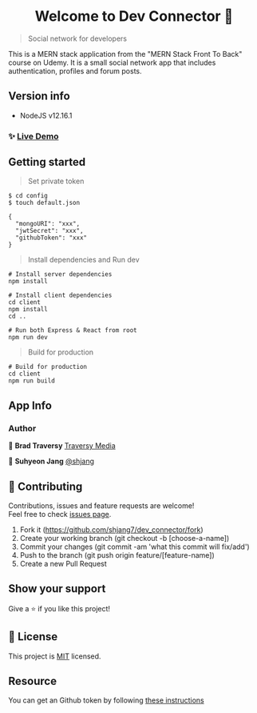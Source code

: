 <h1 align="center">Welcome to Dev Connector 👋</h1>

> Social network for developers

This is a MERN stack application from the "MERN Stack Front To Back" course on Udemy. It is a small social network app that includes authentication, profiles and forum posts.

## Version info

- NodeJS v12.16.1

### ✨ [Live Demo](https://suh-dev-connector.herokuapp.com/)

## Getting started

> Set private token

```
$ cd config
$ touch default.json
```

```
{
  "mongoURI": "xxx",
  "jwtSecret": "xxx",
  "githubToken": "xxx"
}
```

> Install dependencies and Run dev

```
# Install server dependencies
npm install

# Install client dependencies
cd client
npm install
cd ..

# Run both Express & React from root
npm run dev
```

> Build for production

```
# Build for production
cd client
npm run build
```

## App Info

### Author

👤 **Brad Traversy** [Traversy Media](https://www.traversymedia.com/)

👤 **Suhyeon Jang** [@shjang](https://www.linkedin.com/in/shjang/)

## 🤝 Contributing

Contributions, issues and feature requests are welcome!<br />Feel free to check [issues page](https://github.com/shjang7/dev_connector/issues).

1. Fork it (https://github.com/shjang7/dev_connector/fork)
2. Create your working branch (git checkout -b [choose-a-name])
3. Commit your changes (git commit -am 'what this commit will fix/add')
4. Push to the branch (git push origin feature/[feature-name])
5. Create a new Pull Request

## Show your support

Give a ⭐️ if you like this project!

## 📝 License

This project is [MIT](./LICENSE) licensed.

## Resource

You can get an Github token by following [these instructions](https://help.github.com/en/github/authenticating-to-github/creating-a-personal-access-token-for-the-command-line)
